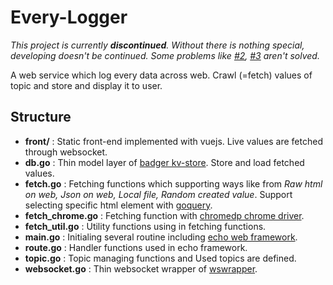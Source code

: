 # Every-Logger

_This project is currently **discontinued**. Without there is nothing special, developing doesn't be continued. 
Some problems like [#2](https://github.com/Dictor/Every-Logger/issues/2), [#3](https://github.com/Dictor/Every-Logger/issues/3) aren't solved._

A web service which log every data across web. Crawl (=fetch) values of topic and store and display it to user.

## Structure
- **front/** : Static front-end implemented with vuejs. Live values are fetched through websocket.
- **db.go** : Thin model layer of [badger kv-store](https://github.com/dgraph-io/badger). Store and load fetched values.
- **fetch.go** : Fetching functions which supporting ways like from _Raw html on web, Json on web, Local file, Random created value_. 
Support selecting specific html element with [goquery](https://github.com/PuerkitoBio/goquery).
- **fetch_chrome.go** : Fetching function with [chromedp chrome driver](https://github.com/chromedp/chromedp).
- **fetch_util.go** : Utility functions using in fetching functions.
- **main.go** : Initialing several routine including [echo web framework](https://echo.labstack.com).
- **route.go** : Handler functions used in echo framework.
- **topic.go** : Topic managing functions and Used topics are defined.
- **websocket.go** : Thin websocket wrapper of [wswrapper](https://github.com/Dictor/wswrapper).
 


